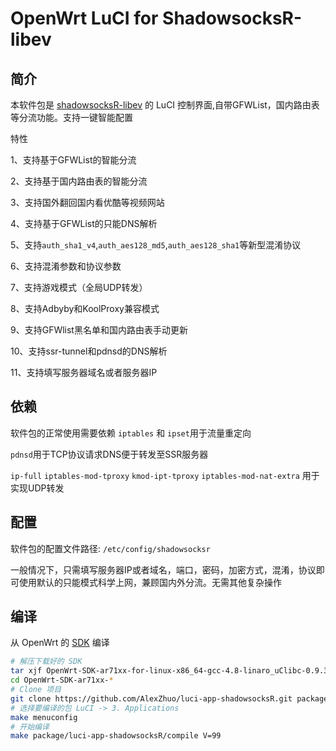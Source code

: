 OpenWrt LuCI for ShadowsocksR-libev
===

简介
---

本软件包是 [shadowsocksR-libev][openwrt-shadowsocksR] 的 LuCI 控制界面,自带GFWList，国内路由表等分流功能。支持一键智能配置

特性

1、支持基于GFWList的智能分流

2、支持基于国内路由表的智能分流

3、支持国外翻回国内看优酷等视频网站

4、支持基于GFWList的只能DNS解析

5、支持`auth_sha1_v4`,`auth_aes128_md5`,`auth_aes128_sha1`等新型混淆协议

6、支持混淆参数和协议参数

7、支持游戏模式（全局UDP转发）

8、支持Adbyby和KoolProxy兼容模式

9、支持GFWlist黑名单和国内路由表手动更新

10、支持ssr-tunnel和pdnsd的DNS解析

11、支持填写服务器域名或者服务器IP

依赖
---

软件包的正常使用需要依赖 `iptables` 和 `ipset`用于流量重定向

`pdnsd`用于TCP协议请求DNS便于转发至SSR服务器

`ip-full` `iptables-mod-tproxy` `kmod-ipt-tproxy` `iptables-mod-nat-extra` 用于实现UDP转发

配置
---

软件包的配置文件路径: `/etc/config/shadowsocksr`   

一般情况下，只需填写服务器IP或者域名，端口，密码，加密方式，混淆，协议即可使用默认的只能模式科学上网，兼顾国内外分流。无需其他复杂操作

编译
---

从 OpenWrt 的 [SDK][openwrt-sdk] 编译  
```bash
# 解压下载好的 SDK
tar xjf OpenWrt-SDK-ar71xx-for-linux-x86_64-gcc-4.8-linaro_uClibc-0.9.33.2.tar.bz2
cd OpenWrt-SDK-ar71xx-*
# Clone 项目
git clone https://github.com/AlexZhuo/luci-app-shadowsocksR.git package/luci-app-shadowsocksR
# 选择要编译的包 LuCI -> 3. Applications
make menuconfig
# 开始编译
make package/luci-app-shadowsocksR/compile V=99
```


[openwrt-shadowsocksR]: https://github.com/AlexZhuo/openwrt-shadowsocksr
[openwrt-sdk]: https://wiki.openwrt.org/doc/howto/obtain.firmware.sdk
